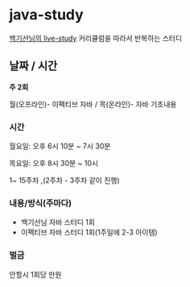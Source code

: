 # java-study
[백기선님의 live-study](https://github.com/whiteship/live-study/) 커리큘럼을 따라서 반복하는 스터디

## 날짜 / 시간

**주 2회**

월(오프라인)- 이펙티브 자바 / 목(온라인)- 자바 기초내용

### 시간

  월요일: 오후 6시 10분 ~ 7시 30분
  
  목요일: 오후 8시 30분 ~ 10시

1~ 15주차 ,(2주차 - 3주차 같이 진행)

### 내용/방식(주마다)
- 백기선님 자바 스터디 1회
- 이펙티브 자바 스터디 1회(1주일에 2-3 아이템)

### 벌금
안할시 1회당 만원 
